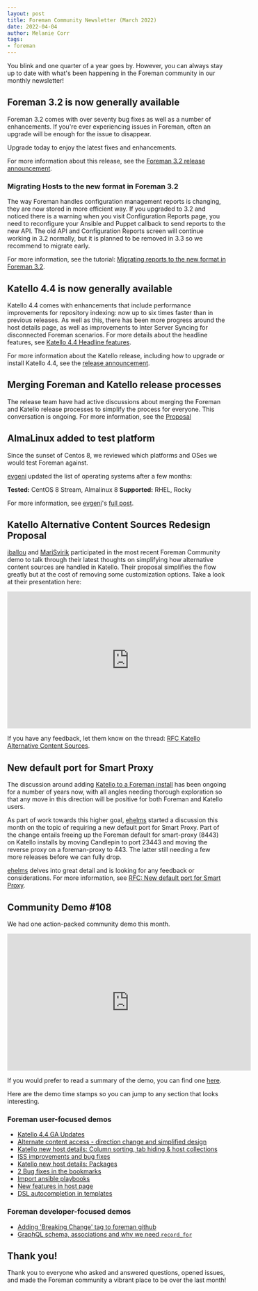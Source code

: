 ```yaml
---
layout: post
title: Foreman Community Newsletter (March 2022)
date: 2022-04-04
author: Melanie Corr
tags:
- foreman
---
```


You blink and one quarter of a year goes by.
However, you can always stay up to date with what's been happening in the Foreman community in our monthly newsletter!

<!--more-->


## Foreman 3.2 is now generally available

Foreman 3.2 comes with over seventy bug fixes as well as a number of enhancements. If you're ever experiencing issues in Foreman, often an upgrade will be enough for the issue to disappear.

Upgrade today to enjoy the latest fixes and enhancements.

For more information about this release, see the [Foreman 3.2 release announcement](https://community.theforeman.org/t/foreman-3-2-0-ga-has-been-released/27739).

### Migrating Hosts to the new format in Foreman 3.2

The way Foreman handles configuration management reports is changing, they are now stored in more efficient way. If you upgraded to 3.2 and noticed there is a warning when you visit Configuration Reports page, you need to reconfigure your Ansible and Puppet callback to send reports to the new API. The old API and Configuration Reports screen will continue working in 3.2 normally, but it is planned to be removed in 3.3 so we recommend to migrate early.

For more information, see the tutorial: [Migrating reports to the new format in Foreman 3.2](https://community.theforeman.org/t/migrating-reports-to-the-new-format-in-foreman-3-2/25846).

## Katello 4.4 is now generally available

Katello 4.4 comes with enhancements that include performance improvements for repository indexing: now up to six times faster than in previous releases. As well as this, there has been more progress around the host details page, as well as improvements to Inter Server Syncing for disconnected Foreman scenarios. For more details about the headline features, see [Katello 4.4 Headline features](https://docs.theforeman.org/3.2/Release_notes/index-katello.html#katello-headline-features).

For more information about the Katello release, including how to upgrade or install Katello 4.4, see the [release announcement](https://community.theforeman.org/t/katello-4-4-0-is-now-available/27846).

## Merging Foreman and Katello release processes

The release team have had active discussions about merging the Foreman and Katello release processes to simplify the process for everyone. This conversation is ongoing. For more information, see the [Proposal](https://community.theforeman.org/t/proposal-merging-foreman-pipelines-with-pipelines-of-other-plugins/27453/3)

## AlmaLinux added to test platform

Since the sunset of Centos 8, we reviewed which platforms and OSes we would test Foreman against.

[evgeni](https://community.theforeman.org/u/evgeni/) updated the list of operating systems after a few months:

**Tested:** CentOS 8 Stream, Almalinux 8
**Supported:** RHEL, Rocky

For more information, see [evgeni](https://community.theforeman.org/u/evgeni/)'s [full post](https://community.theforeman.org/t/proposal-merging-foreman-pipelines-with-pipelines-of-other-plugins/27453/3).


## Katello Alternative Content Sources Redesign Proposal

[iballou](https://community.theforeman.org/u/iballou/) and [MariSvirik](https://community.theforeman.org/u/MariSvirik/) participated in the most recent Foreman Community demo to talk through their latest thoughts on simplifying how alternative content sources are handled in Katello. Their proposal simplifies the flow greatly but at the cost of removing some customization options. Take a look at their presentation here:

<iframe width="560" height="315" src="https://www.youtube.com/embed/ykQFM7aFczY?start=345" title="YouTube video player" frameborder="0" allow="accelerometer; autoplay; clipboard-write; encrypted-media; gyroscope; picture-in-picture" allowfullscreen></iframe>

If you have any feedback, let them know on the thread: [RFC Katello Alternative Content Sources](https://community.theforeman.org/t/rfc-katello-alternate-content-sources/24612/10).

## New default port for Smart Proxy

The discussion around adding [Katello to a Foreman install](https://community.theforeman.org/t/rfc-adding-katello-to-a-foreman-install/18060) has been ongoing for a number of years now, with all angles needing thorough exploration so that any move in this direction will be positive for both Foreman and Katello users.

As part of work towards this higher goal, [ehelms](https://community.theforeman.org/u/ehelms) started a discussion this month on the topic of requiring a new default port for Smart Proxy. Part of the change entails freeing up the Foreman default for smart-proxy (8443) on Katello installs by moving Candlepin to port 23443 and moving the reverse proxy on a foreman-proxy to 443. The latter still needing a few more releases before we can fully drop.

[ehelms](https://community.theforeman.org/u/ehelms) delves into great detail and is looking for any feedback or considerations. For more information, see [RFC: New default port for Smart Proxy](https://community.theforeman.org/t/rfc-new-default-port-for-smart-proxy/27716).

## Community Demo #108

We had one action-packed community demo this month.

<iframe width="560" height="315" src="https://www.youtube.com/embed/ykQFM7aFczY" title="YouTube video player" frameborder="0" allow="accelerometer; autoplay; clipboard-write; encrypted-media; gyroscope; picture-in-picture" allowfullscreen></iframe>

If you would prefer to read a summary of the demo, you can find one [here](https://community.theforeman.org/t/foreman-community-demo-108/27630/6).

Here are the demo time stamps so you can jump to any section that looks interesting.

### Foreman user-focused demos


* [Katello 4.4 GA Updates](https://youtu.be/ykQFM7aFczY?t=145)
* [Alternate content access - direction change and simplified design](https://youtu.be/ykQFM7aFczY?t=345)
* [Katello new host details: Column sorting, tab hiding & host collections](https://youtu.be/ykQFM7aFczY?t=834)
* [ISS improvements and bug fixes](https://youtu.be/ykQFM7aFczY?t=1105)
* [Katello new host details: Packages](https://youtu.be/ykQFM7aFczY?t=1471)
* [2 Bug fixes in the bookmarks](https://youtu.be/ykQFM7aFczY?t=1670)
* [Import ansible playbooks](https://youtu.be/ykQFM7aFczY?t=1788)
* [New features in host page](https://youtu.be/ykQFM7aFczY?t=1987)
* [DSL autocompletion in templates](https://youtu.be/ykQFM7aFczY?t=2311)


### Foreman developer-focused demos

* [Adding 'Breaking Change' tag to foreman github](https://youtu.be/ykQFM7aFczY?t=3064)
* [GraphQL schema, associations and why we need `record_for`](https://youtu.be/ykQFM7aFczY?t=3200)


## Thank you!

Thank you to everyone who asked and answered questions, opened issues, and made the Foreman community a vibrant place to be over the last month!
